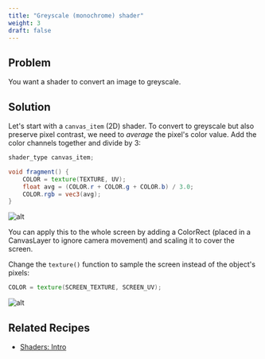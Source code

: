 ```yaml
---
title: "Greyscale (monochrome) shader"
weight: 3
draft: false
---
```


## Problem

You want a shader to convert an image to greyscale.

## Solution

Let's start with a `canvas_item` (2D) shader. To convert to greyscale but also preserve pixel contrast, we need to _average_ the pixel's color value. Add the color channels together and divide by 3:

```glsl
shader_type canvas_item;

void fragment() {
    COLOR = texture(TEXTURE, UV);
    float avg = (COLOR.r + COLOR.g + COLOR.b) / 3.0;
    COLOR.rgb = vec3(avg);
}
```

![alt](/godot_recipes/img/shader_greyscale01.png)

You can apply this to the whole screen by adding a ColorRect (placed in a CanvasLayer to ignore camera movement) and scaling it to cover the screen.

Change the `texture()` function to sample the screen instead of the object's pixels:

```glsl
COLOR = texture(SCREEN_TEXTURE, SCREEN_UV);
```

![alt](/godot_recipes/img/shader_greyscale02.png)

## Related Recipes

- [Shaders: Intro](/godot_recipes/shaders/intro/)
